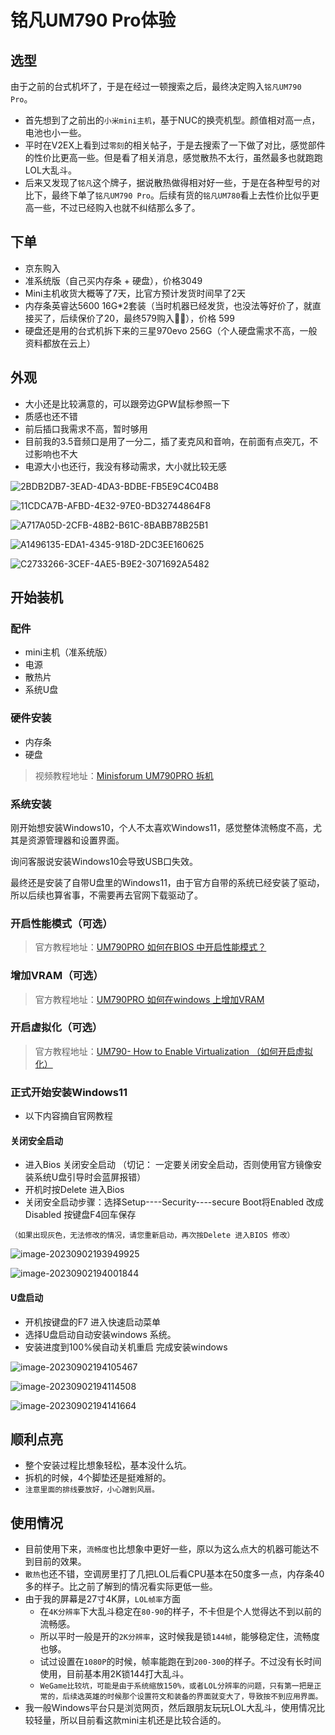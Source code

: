 # 铭凡UM790 Pro体验

## 选型

由于之前的台式机坏了，于是在经过一顿搜索之后，最终决定购入`铭凡UM790 Pro`。

- 首先想到了之前出的`小米mini主机`，基于NUC的换壳机型。颜值相对高一点，电池也小一些。
- 平时在V2EX上看到过`零刻`的相关帖子，于是去搜索了一下做了对比，感觉部件的性价比更高一些。但是看了相关消息，感觉散热不太行，虽然最多也就跑跑LOL大乱斗。
- 后来又发现了`铭凡`这个牌子，据说散热做得相对好一些，于是在各种型号的对比下，最终下单了`铭凡UM790 Pro`。后续有货的`铭凡UM780`看上去性价比似乎更高一些，不过已经购入也就不纠结那么多了。

## 下单

- 京东购入
- 准系统版（自己买内存条 + 硬盘），价格3049
- Mini主机收货大概等了7天，比官方预计发货时间早了2天
- 内存条英睿达5600 16G*2套装（当时机器已经发货，也没法等好价了，就直接买了，后续保价了20，最终579购入😮‍💨），价格 599
- 硬盘还是用的台式机拆下来的三星970evo 256G（个人硬盘需求不高，一般资料都放在云上）

## 外观

- 大小还是比较满意的，可以跟旁边GPW鼠标参照一下
- 质感也还不错
- 前后插口我需求不高，暂时够用
- 目前我的3.5音频口是用了一分二，插了麦克风和音响，在前面有点突兀，不过影响也不大
- 电源大小也还行，我没有移动需求，大小就比较无感

![2BDB2DB7-3EAD-4DA3-BDBE-FB5E9C4C04B8](./assets/2BDB2DB7-3EAD-4DA3-BDBE-FB5E9C4C04B8.jpeg)

![11CDCA7B-AFBD-4E32-97E0-BD32744864F8](./assets/11CDCA7B-AFBD-4E32-97E0-BD32744864F8.jpeg)

![A717A05D-2CFB-48B2-B61C-8BABB78B25B1](./assets/A717A05D-2CFB-48B2-B61C-8BABB78B25B1.jpeg)

![A1496135-EDA1-4345-918D-2DC3EE160625](./assets/A1496135-EDA1-4345-918D-2DC3EE160625.jpeg)

![C2733266-3CEF-4AE5-B9E2-3071692A5482](./assets/C2733266-3CEF-4AE5-B9E2-3071692A5482.jpeg)

## 开始装机

### 配件

- mini主机（准系统版）
- 电源
- 散热片
- 系统U盘

### 硬件安装

- 内存条
- 硬盘

> 视频教程地址：[Minisforum UM790PRO 拆机](https://www.bilibili.com/video/BV1su411578T/?share_source=copy_web&vd_source=62c54cc8c645edce8ba244679179541f)

### 系统安装

刚开始想安装Windows10，个人不太喜欢Windows11，感觉整体流畅度不高，尤其是资源管理器和设置界面。

询问客服说安装Windows10会导致USB口失效。

最终还是安装了自带U盘里的Windows11，由于官方自带的系统已经安装了驱动，所以后续也算省事，不需要再去官网下载驱动了。

### 开启性能模式（可选）

> 官方教程地址：[UM790PRO 如何在BIOS 中开启性能模式？](https://www.minisforum.com/new/support#/support/faq/8)

### 增加VRAM（可选）

> 官方教程地址：[UM790PRO 如何在windows 上增加VRAM](https://www.minisforum.com/new/support#/support/faq/19)

### 开启虚拟化（可选）

> 官方教程地址：[UM790- How to Enable Virtualization （如何开启虚拟化）](https://www.minisforum.com/new/support#/support/faq/23)

### 正式开始安装Windows11

- 以下内容摘自官网教程

#### 关闭安全启动

- 进入Bios 关闭安全启动 （切记： 一定要关闭安全启动，否则使用官方镜像安装系统U盘引导时会蓝屏报错）
- 开机时按Delete 进入Bios
- 关闭安全启动步骤：选择Setup----Security----secure Boot将Enabled 改成Disabled 按键盘F4回车保存

`（如果出现灰色，无法修改的情况，请您重新启动，再次按Delete 进入BIOS 修改）`

![image-20230902193949925](./assets/image-20230902193949925.png)

![image-20230902194001844](./assets/image-20230902194001844.png)

#### U盘启动

- 开机按键盘的F7 进入快速启动菜单
- 选择U盘启动自动安装windows 系统。
- 安装进度到100%侯自动关机重启 完成安装windows

![image-20230902194105467](./assets/image-20230902194105467.png)

![image-20230902194114508](./assets/image-20230902194114508.png)

![image-20230902194141664](./assets/image-20230902194141664.png)

## 顺利点亮

- 整个安装过程比想象轻松，基本没什么坑。
- 拆机的时候，4个脚垫还是挺难掰的。
- `注意里面的排线要放好，小心蹭到风扇。`

## 使用情况

- 目前使用下来，`流畅度`也比想象中更好一些，原以为这么点大的机器可能达不到目前的效果。
- `散热`也还不错，空调房里打了几把LOL后看CPU基本在50度多一点，内存条40多的样子。比之前了解到的情况看实际更低一些。
- 由于我的屏幕是27寸4K屏，`LOL帧率`方面
  - 在`4K分辨率`下大乱斗稳定在`80-90`的样子，不卡但是个人觉得达不到以前的流畅感。
  - 所以平时一般是开的`2K分辨率`，这时候我是锁`144帧`，能够稳定住，流畅度也够。
  - 试过设置在`1080P`的时候，帧率能跑在到`200-300`的样子。不过没有长时间使用，目前基本用2K锁144打大乱斗。
  - `WeGame比较坑，可能是由于系统缩放150%，或者LOL分辨率的问题，只有第一把是正常的，后续选英雄的时候那个设置符文和装备的界面就变大了，导致按不到应用界面。`
- 我一般Windows平台只是浏览网页，然后跟朋友玩玩LOL大乱斗，使用情况比较轻量，所以目前看这款mini主机还是比较合适的。

<git-talk/>
